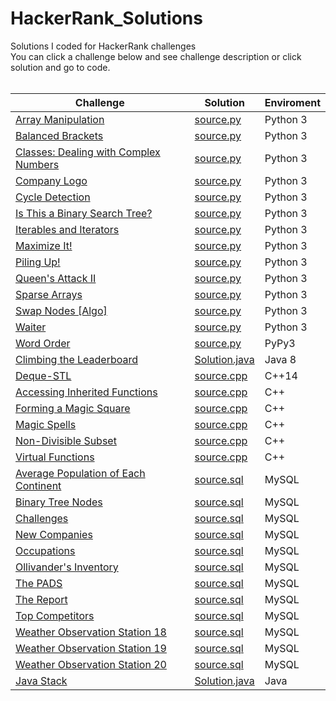 # HackerRank_Solutions
Solutions I coded for HackerRank challenges <br>
You can click a challenge below and see challenge description or click solution and go to code.<br> <br>

| **Challenge**                         	| **Solution**  	| **Enviroment** 	|
|---------------------------------------	|---------------	|----------------	|
| [Array Manipulation](https://www.hackerrank.com/challenges/crush/problem)                    	| [source.py](https://github.com/HalilUzer/hackerrank-solutions/blob/main/Array%20Manipulation%20-%20Python%203/source.py)     	| Python 3       	|
| [Balanced Brackets](https://www.hackerrank.com/challenges/balanced-brackets/problem)                     	| [source.py](https://github.com/HalilUzer/hackerrank-solutions/blob/main/Balanced%20Brackets%20-%20Python%203/source.py)     	| Python 3       	|
| [Classes: Dealing with Complex Numbers](https://www.hackerrank.com/challenges/class-1-dealing-with-complex-numbers/problem) 	| [source.py](https://github.com/HalilUzer/hackerrank-solutions/blob/main/Classes%20Dealing%20with%20Complex%20Numbers%20-%20Python%203/source.py)     	| Python 3       	|
| [Company Logo](https://www.hackerrank.com/challenges/most-commons/problem)                          	| [source.py](https://github.com/HalilUzer/hackerrank-solutions/blob/main/Company%20Logo%20-%20Python%203/source.py)     	| Python 3       	|
| [Cycle Detection](https://www.hackerrank.com/challenges/detect-whether-a-linked-list-contains-a-cycle/problem)                       	| [source.py](https://github.com/HalilUzer/hackerrank-solutions/blob/main/Cycle%20Detection%20-%20Python%203/source.py)     	| Python 3       	|
| [Is This a Binary Search Tree?](https://www.hackerrank.com/challenges/is-binary-search-tree/problem)         	| [source.py](https://github.com/HalilUzer/hackerrank-solutions/blob/main/Is%20This%20a%20Binary%20Search%20Tree%20-%20Python%203/source.py)     	| Python 3       	|
| [Iterables and Iterators](https://www.hackerrank.com/challenges/iterables-and-iterators/problem)               	| [source.py](https://github.com/HalilUzer/hackerrank-solutions/blob/main/Iterables%20and%20Iterators%20-%20Python%203/source.py)     	| Python 3       	|
| [Maximize It!](https://www.hackerrank.com/challenges/maximize-it/problem)                          	| [source.py](https://github.com/HalilUzer/hackerrank-solutions/blob/main/Maximize%20It!%20-%20Python%203/source.py)     	| Python 3       	|
| [Piling Up!](https://www.hackerrank.com/challenges/piling-up/problem)                            	| [source.py](https://github.com/HalilUzer/hackerrank-solutions/blob/main/Piling%20Up!%20-%20Python%203/source.py)     	| Python 3       	|
| [Queen's Attack II](https://www.hackerrank.com/challenges/queens-attack-2/problem)                     	| [source.py](https://github.com/HalilUzer/hackerrank-solutions/blob/main/Queen's%20Attack%20II%20-%20Python%203/source.py)     	| Python 3       	|
| [Sparse Arrays](https://www.hackerrank.com/challenges/sparse-arrays/problem)                         	| [source.py](https://github.com/HalilUzer/hackerrank-solutions/blob/main/Sparse%20Arrays%20-%20Python%203/source.py)     	| Python 3       	|
| [Swap Nodes [Algo]](https://www.hackerrank.com/challenges/swap-nodes-algo/problem)                     	| [source.py](https://github.com/HalilUzer/hackerrank-solutions/blob/main/Swap%20Nodes%20%5BAlgo%5D%20-%20Python%203/source.py)     	| Python 3       	|
| [Waiter](https://www.hackerrank.com/challenges/waiter/problem)                                	| [source.py](https://github.com/HalilUzer/hackerrank-solutions/blob/main/Waiter%20-%20Python%203/source.py)     	| Python 3       	|
| [Word Order](https://www.hackerrank.com/challenges/word-order/problem)                            	| [source.py](https://github.com/HalilUzer/hackerrank-solutions/blob/main/Word%20Order%20-%20PyPy3/source.py)     	| PyPy3          	|
| [Climbing the Leaderboard](https://www.hackerrank.com/challenges/climbing-the-leaderboard/problem)              	| [Solution.java](https://github.com/HalilUzer/hackerrank-solutions/blob/main/Climbing%20the%20Leaderboard%20-%20Java%208/Solution.java) 	| Java 8         	|
| [Deque-STL](https://www.hackerrank.com/challenges/deque-stl/problem)                             	| [source.cpp](https://github.com/HalilUzer/hackerrank-solutions/blob/main/Deque-STL%20-%20C%2B%2B14/source.cpp)    	| C++14          	|
| [Accessing Inherited Functions](https://www.hackerrank.com/challenges/accessing-inherited-functions/problem)         	| [source.cpp](https://github.com/HalilUzer/hackerrank-solutions/blob/main/Accessing%20Inherited%20Functions%20-%20C%2B%2B/source.cpp)    	| C++            	|
| [Forming a Magic Square](https://www.hackerrank.com/challenges/magic-square-forming/problem)                	| [source.cpp](https://github.com/HalilUzer/hackerrank-solutions/blob/main/Forming%20a%20Magic%20Square%20-%20C%2B%2B/source.cpp)    	| C++            	|
| [Magic Spells](https://www.hackerrank.com/challenges/magic-spells/problem)                          	| [source.cpp](https://github.com/HalilUzer/hackerrank-solutions/blob/main/Magic%20Spells%20-%20C%2B%2B/source.cpp)    	| C++            	|
| [Non-Divisible Subset](https://www.hackerrank.com/challenges/non-divisible-subset/problem)                  	| [source.cpp](https://github.com/HalilUzer/hackerrank-solutions/blob/main/Non-Divisible%20Subset%20-%20C%2B%2B/source.cpp)    	| C++            	|
| [Virtual Functions](https://www.hackerrank.com/challenges/virtual-functions/problem)                     	| [source.cpp](https://github.com/HalilUzer/hackerrank-solutions/blob/main/Virtual%20Functions%20-%20C%2B%2B/source.cpp)    	| C++            	|
| [Average Population of Each Continent](https://www.hackerrank.com/challenges/average-population-of-each-continent/problem)  	| [source.sql](https://github.com/HalilUzer/hackerrank-solutions/blob/main/Average%20Population%20of%20Each%20Continent%20-%20MySQL/source.sql)    	| MySQL          	|
| [Binary Tree Nodes](https://www.hackerrank.com/challenges/binary-search-tree-1/problem)                     	| [source.sql](https://github.com/HalilUzer/hackerrank-solutions/blob/main/Binary%20Tree%20Nodes%20-%20MySQL/source.sql)    	| MySQL          	|
| [Challenges](https://www.hackerrank.com/challenges/challenges/problem)                            	| [source.sql](https://github.com/HalilUzer/hackerrank-solutions/blob/main/Challenges%20-%20MySQL/source.sql)    	| MySQL          	|
| [New Companies](https://www.hackerrank.com/challenges/the-company/problem)                         	| [source.sql](https://github.com/HalilUzer/hackerrank-solutions/blob/main/New%20Companies%20-%20MySQL/source.sql)    	| MySQL          	|
| [Occupations](https://www.hackerrank.com/challenges/occupations/problem)                           	| [source.sql](https://github.com/HalilUzer/hackerrank-solutions/blob/main/Occupations%20-%20MySQL/source.sql)    	| MySQL          	|
| [Ollivander's Inventory](https://www.hackerrank.com/challenges/harry-potter-and-wands/problem)                	| [source.sql](https://github.com/HalilUzer/hackerrank-solutions/blob/main/Ollivander's%20Inventory%20-%20MySQL/source.sql)    	| MySQL          	|
| [The PADS](https://www.hackerrank.com/challenges/the-pads/problem)                              	| [source.sql](https://github.com/HalilUzer/hackerrank-solutions/blob/main/The%20PADS%20-%20MySQL/source.sql)    	| MySQL          	|
| [The Report](https://www.hackerrank.com/challenges/the-report/problem)                            	| [source.sql](https://github.com/HalilUzer/hackerrank-solutions/blob/main/The%20Report%20-%20MySQL/source.sql)    	| MySQL          	|
| [Top Competitors](https://www.hackerrank.com/challenges/full-score/problem)                       	| [source.sql](https://github.com/HalilUzer/hackerrank-solutions/blob/main/Top%20Competitors%20-%20MySQL/source.sql)    	| MySQL          	|
| [Weather Observation Station 18](https://www.hackerrank.com/challenges/weather-observation-station-18/problem)        	| [source.sql](https://github.com/HalilUzer/hackerrank-solutions/blob/main/Weather%20Observation%20Station%2018%20-%20MySQL/source.sql)    	| MySQL          	|
| [Weather Observation Station 19](https://www.hackerrank.com/challenges/weather-observation-station-19/problem)        	| [source.sql](https://github.com/HalilUzer/hackerrank-solutions/blob/main/Weather%20Observation%20Station%2019%20-%20MySQL/source.sql)    	| MySQL          	|
| [Weather Observation Station 20](https://www.hackerrank.com/challenges/weather-observation-station-20/problem)        	| [source.sql](https://github.com/HalilUzer/hackerrank-solutions/blob/main/Weather%20Observation%20Station%2020%20-%20MySQL/source.sql)    	| MySQL          	|
| [Java Stack](https://www.hackerrank.com/challenges/java-stack/problem)                                                  | [Solution.java](https://github.com/HalilUzer/hackerrank-solutions/blob/main/Java%20Stack%20-%20Java/Solution.java) | Java                                                |

